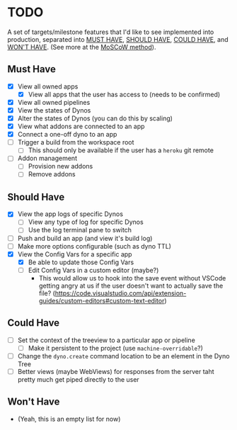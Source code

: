 # TODO

A set of targets/milestone features that I'd like to see implemented into production, separated into [MUST HAVE](#must-have), [SHOULD HAVE](#should-have), [COULD HAVE](#could-have), and [WON'T HAVE](#wont-have). (See more at the [MoSCoW method](https://en.wikipedia.org/wiki/MoSCoW_method)).

## Must Have

- [x] View all owned apps
  - [x] View all apps that the user has access to (needs to be confirmed)
- [x] View all owned pipelines
- [x] View the states of Dynos
- [x] Alter the states of Dynos (you can do this by scaling)
- [x] View what addons are connected to an app
- [x] Connect a one-off dyno to an app
- [ ] Trigger a build from the workspace root
  - [ ] This should only be available if the user has a `heroku` git remote
- [ ] Addon management
  - [ ] Provision new addons
  - [ ] Remove addons

## Should Have

- [x] View the app logs of specific Dynos
  - [ ] View any type of log for specific Dynos
  - [ ] Use the log terminal pane to switch
- [ ] Push and build an app (and view it's build log)
- [ ] Make more options configurable (such as dyno TTL)
- [x] View the Config Vars for a specific app
  - [x] Be able to update those Config Vars
  - [ ] Edit Config Vars in a custom editor (maybe?)
    - This would allow us to hook into the save event without VSCode getting angry at us if the user doesn't want to actually save the file? (https://code.visualstudio.com/api/extension-guides/custom-editors#custom-text-editor)

## Could Have

- [ ] Set the context of the treeview to a particular app or pipeline
  - [ ] Make it persistent to the project (use `machine-overridable`?)
- [ ] Change the `dyno.create` command location to be an element in the Dyno Tree
- [ ] Better views (maybe WebViews) for responses from the server taht pretty much get piped directly to the user

## Won't Have

- (Yeah, this is an empty list for now)